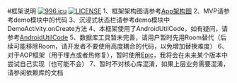 #框架说明
[![996.icu](https://img.shields.io/badge/link-996.icu-red.svg)](https://996.icu)
[![LICENSE](https://img.shields.io/badge/license-Anti%20996-blue.svg)](https://github.com/996icu/996.ICU/blob/master/LICENSE)
1、框架架构图请参考[App架构图](App架构图.png)
2、MVP请参考demo模块中的代码
3、沉浸式状态栏请参考demo模块中DemoActivity.onCreate方法
4、本框架使用了AndroidUtilCode，如有疑问，请参考[AndroidUtilCode](https://github.com/Blankj/AndroidUtilCode/blob/master/lib/utilcode/README-CN.md)
5、数据库工具暂未完善，请用户暂时先用Room替代（后续可能移除Room，请开发者不要使用高度耦合的代码，以免增加替换难度）
6、对于AOP框架（用于埋点或者热修复），暂时使用[Epic](https://github.com/tiann/epic.git)，我将会在未来某个版本中尝试自己实现（也可能不会）
7、暂时不对核心库混淆，如果上层业务需要混淆，请参阅依赖库的文档